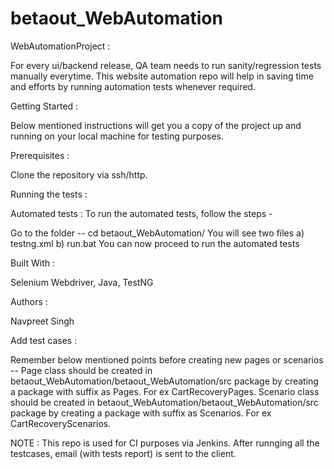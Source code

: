 # betaout_WebAutomation

WebAutomationProject :

For every ui/backend release, QA team needs to run sanity/regression tests manually everytime. This website automation repo will help in saving time and efforts by running automation tests whenever required.


Getting Started :

Below mentioned instructions will get you a copy of the project up and running on your local machine for testing purposes.


Prerequisites :

Clone the repository via ssh/http.


Running the tests :

Automated tests : To run the automated tests, follow the steps -

Go to the folder -- cd betaout_WebAutomation/ You will see two files a) testng.xml b) run.bat 
You can now proceed to run the automated tests


Built With :

Selenium Webdriver, Java, TestNG


Authors :

Navpreet Singh


Add test cases :

Remember below mentioned points before creating new pages or scenarios -- 
Page class should be created in betaout_WebAutomation/betaout_WebAutomation/src package by creating a package with suffix as Pages. For ex CartRecoveryPages.
Scenario class should be created in betaout_WebAutomation/betaout_WebAutomation/src package by creating a package with suffix as Scenarios. For ex CartRecoveryScenarios.


NOTE : This repo is used for CI purposes via Jenkins. After runnging all the testcases, email (with tests report) is sent to the client.
